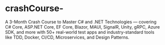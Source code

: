 # crashCourse-
A 3-Month Crash Course to Master C# and .NET Technologies — covering C# Core, ASP.NET Core, EF Core, Blazor, MAUI, SignalR, Unity, gRPC, Azure SDK, and more with 50+ real-world test apps and industry-standard tools like TDD, Docker, CI/CD, Microservices, and Design Patterns.
